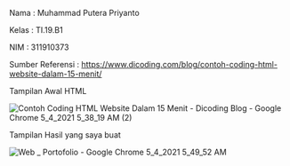 Nama  : Muhammad Putera Priyanto

Kelas : TI.19.B1

NIM : 311910373

Sumber Referensi : https://www.dicoding.com/blog/contoh-coding-html-website-dalam-15-menit/

Tampilan Awal HTML

![Contoh Coding HTML Website Dalam 15 Menit - Dicoding Blog - Google Chrome 5_4_2021 5_38_19 AM (2)](https://user-images.githubusercontent.com/81774141/116942618-21fc7180-ac9c-11eb-8f1d-a52d463bfd19.png)

Tampilan Hasil yang saya buat

![Web _ Portofolio - Google Chrome 5_4_2021 5_49_52 AM](https://user-images.githubusercontent.com/81774141/116942893-abac3f00-ac9c-11eb-84d5-d89ea2a6cc95.png)
